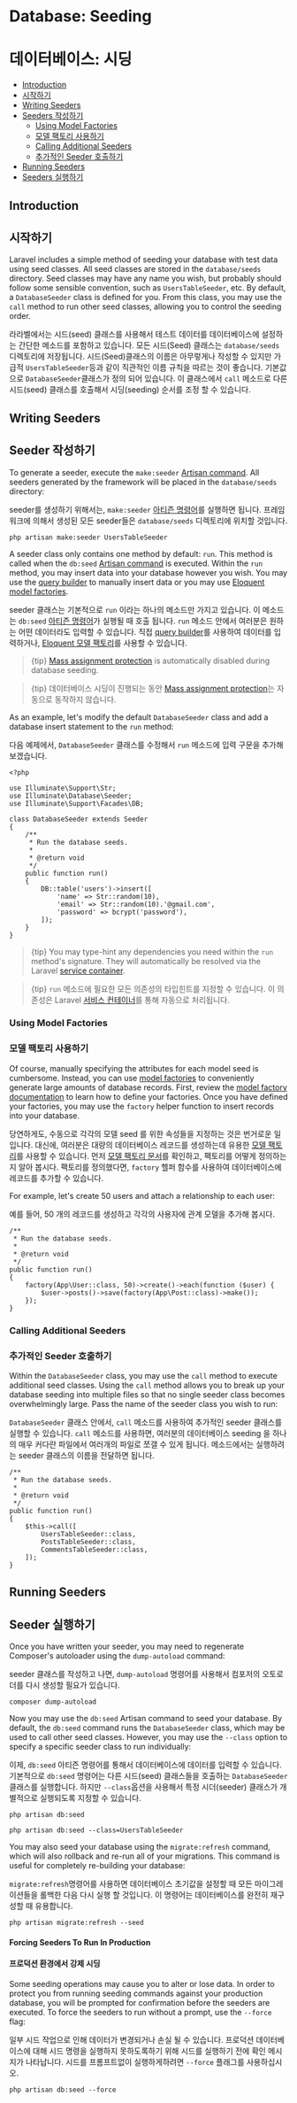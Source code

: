 # Database: Seeding
# 데이터베이스: 시딩

- [Introduction](#introduction)
- [시작하기](#introduction)
- [Writing Seeders](#writing-seeders)
- [Seeders 작성하기](#writing-seeders)
    - [Using Model Factories](#using-model-factories)
    - [모델 팩토리 사용하기](#using-model-factories)
    - [Calling Additional Seeders](#calling-additional-seeders)
    - [추가적인 Seeder 호출하기](#calling-additional-seeders)
- [Running Seeders](#running-seeders)
- [Seeders 실행하기](#running-seeders)

<a name="introduction"></a>
## Introduction
## 시작하기

Laravel includes a simple method of seeding your database with test data using seed classes. All seed classes are stored in the `database/seeds` directory. Seed classes may have any name you wish, but probably should follow some sensible convention, such as `UsersTableSeeder`, etc. By default, a `DatabaseSeeder` class is defined for you. From this class, you may use the `call` method to run other seed classes, allowing you to control the seeding order.

라라벨에서는 시드(seed) 클래스를 사용해서 테스트 데이터를 데이터베이스에 설정하는 간단한 메소드를 포함하고 있습니다. 모든 시드(Seed) 클래스는 `database/seeds` 디렉토리에 저장됩니다. 시드(Seed)클래스의 이름은 아무렇게나 작성할 수 있지만 가급적 `UsersTableSeeder`등과 같이 직관적인 이름 규칙을 따르는 것이 좋습니다. 기본값으로 `DatabaseSeeder`클래스가 정의 되어 있습니다. 이 클래스에서 `call` 메소드로 다른 시드(seed) 클래스를  호출해서 시딩(seeding) 순서를 조정 할 수 있습니다.

<a name="writing-seeders"></a>
## Writing Seeders
## Seeder 작성하기

To generate a seeder, execute the `make:seeder` [Artisan command](/docs/{{version}}/artisan). All seeders generated by the framework will be placed in the `database/seeds` directory:

seeder를 생성하기 위해서는, `make:seeder` [아티즌 명령어](/docs/{{version}}/artisan)를 실행하면 됩니다. 프레임워크에 의해서 생성된 모든 seeder들은 `database/seeds` 디렉토리에 위치할 것입니다.

    php artisan make:seeder UsersTableSeeder

A seeder class only contains one method by default: `run`. This method is called when the `db:seed` [Artisan command](/docs/{{version}}/artisan) is executed. Within the `run` method, you may insert data into your database however you wish. You may use the [query builder](/docs/{{version}}/queries) to manually insert data or you may use [Eloquent model factories](/docs/{{version}}/database-testing#writing-factories).

seeder 클래스는 기본적으로 `run` 이라는 하나의 메소드만 가지고 있습니다. 이 메소드는 `db:seed` [아티즌 명령어](/docs/{{version}}/artisan)가 실행될 때 호출 됩니다. `run` 메소드 안에서 여러분은 원하는 어떤 데이터라도 입력할 수 있습니다. 직접 [query builder](/docs/{{version}}/queries)를 사용하여 데이터를 입력하거나, [Eloquent 모델 팩토리](/docs/{{version}}/database-testing#writing-factories)를 사용할 수 있습니다.

> {tip} [Mass assignment protection](/docs/{{version}}/eloquent#mass-assignment) is automatically disabled during database seeding.

> {tip} 데이터베이스 시딩이 진행되는 동안 [Mass assignment protection](/docs/{{version}}/eloquent#mass-assignment)는 자동으로 동작하지 않습니다.

As an example, let's modify the default `DatabaseSeeder` class and add a database insert statement to the `run` method:

다음 예제에서, `DatabaseSeeder` 클래스를 수정해서 `run` 메소드에 입력 구문을 추가해보겠습니다. 

    <?php

    use Illuminate\Support\Str;
    use Illuminate\Database\Seeder;
    use Illuminate\Support\Facades\DB;

    class DatabaseSeeder extends Seeder
    {
        /**
         * Run the database seeds.
         *
         * @return void
         */
        public function run()
        {
            DB::table('users')->insert([
                'name' => Str::random(10),
                'email' => Str::random(10).'@gmail.com',
                'password' => bcrypt('password'),
            ]);
        }
    }

> {tip} You may type-hint any dependencies you need within the `run` method's signature. They will automatically be resolved via the Laravel [service container](/docs/{{version}}/container).

> {tip} `run` 메소드에 필요한 모든 의존성의 타입힌트를 지정할 수 있습니다. 이 의존성은 Laravel [서비스 컨테이너](/docs/{{version}}/container)를 통해 자동으로 처리됩니다.

<a name="using-model-factories"></a>
### Using Model Factories
### 모델 팩토리 사용하기

Of course, manually specifying the attributes for each model seed is cumbersome. Instead, you can use [model factories](/docs/{{version}}/database-testing#writing-factories) to conveniently generate large amounts of database records. First, review the [model factory documentation](/docs/{{version}}/database-testing#writing-factories) to learn how to define your factories. Once you have defined your factories, you may use the `factory` helper function to insert records into your database.

당연하게도, 수동으로 각각의 모델 seed 를 위한 속성들을 지정하는 것은 번거로운 일입니다. 대신에, 여러분은 대량의 데이터베이스 레코드를 생성하는데 유용한 [모델 팩토리](/docs/{{version}}/database-testing#writing-factories)를 사용할 수 있습니다. 먼저 [모델 팩토리 문서](/docs/{{version}}/database-testing#writing-factories)를 확인하고, 팩토리를 어떻게 정의하는지 알아 봅시다. 팩토리를 정의했다면, `factory` 헬퍼 함수를 사용하여 데이터베이스에 레코드를 추가할 수 있습니다. 

For example, let's create 50 users and attach a relationship to each user:

예를 들어, 50 개의 레코드를 생성하고 각각의 사용자에 관계 모델을 추가해 봅시다.

    /**
     * Run the database seeds.
     *
     * @return void
     */
    public function run()
    {
        factory(App\User::class, 50)->create()->each(function ($user) {
            $user->posts()->save(factory(App\Post::class)->make());
        });
    }

<a name="calling-additional-seeders"></a>
### Calling Additional Seeders
### 추가적인 Seeder 호출하기

Within the `DatabaseSeeder` class, you may use the `call` method to execute additional seed classes. Using the `call` method allows you to break up your database seeding into multiple files so that no single seeder class becomes overwhelmingly large. Pass the name of the seeder class you wish to run:

`DatabaseSeeder` 클래스 안에서, `call` 메소드를 사용하여 추가적인 seeder 클래스를 실행할 수 있습니다. `call` 메소드를 사용하면, 여러분의 데이터베이스 seeding 을 하나의 매우 커다란 파일에서 여러개의 파일로 쪼갤 수 있게 됩니다. 메소드에서는 실행하려는 seeder 클래스의 이름을 전달하면 됩니다.

    /**
     * Run the database seeds.
     *
     * @return void
     */
    public function run()
    {
        $this->call([
            UsersTableSeeder::class,
            PostsTableSeeder::class,
            CommentsTableSeeder::class,
        ]);
    }

<a name="running-seeders"></a>
## Running Seeders
## Seeder 실행하기

Once you have written your seeder, you may need to regenerate Composer's autoloader using the `dump-autoload` command:

seeder 클래스를 작성하고 나면, `dump-autoload` 명령어를 사용해서 컴포저의 오토로더를 다시 생성할 필요가 있습니다.

    composer dump-autoload

Now you may use the `db:seed` Artisan command to seed your database. By default, the `db:seed` command runs the `DatabaseSeeder` class, which may be used to call other seed classes. However, you may use the `--class` option to specify a specific seeder class to run individually:

이제, `db:seed` 아티즌 명령어를 통해서 데이터베이스에 데이터를 입력할 수 있습니다. 기본적으로 `db:seed` 명령어는 다른 시드(seed) 클래스들을 호출하는 `DatabaseSeeder`클래스를 실행합니다. 하지만 `--class`옵션을 사용해서 특정 시더(seeder) 클래스가 개별적으로 실행되도록 지정할 수 있습니다.

    php artisan db:seed

    php artisan db:seed --class=UsersTableSeeder

You may also seed your database using the `migrate:refresh` command, which will also rollback and re-run all of your migrations. This command is useful for completely re-building your database:

`migrate:refresh`명령어를 사용하면 데이터베이스 초기값을 설정할 때 모든 마이그레이션들을 롤백한 다음 다시 실행 할 것입니다. 이 명령어는 데이터베이스를 완전히 재구성할 때 유용합니다. 

    php artisan migrate:refresh --seed

<a name="forcing-seeding-production"></a>
#### Forcing Seeders To Run In Production
#### 프로덕션 환경에서 강제 시딩

Some seeding operations may cause you to alter or lose data. In order to protect you from running seeding commands against your production database, you will be prompted for confirmation before the seeders are executed. To force the seeders to run without a prompt, use the `--force` flag:

일부 시드 작업으로 인해 데이터가 변경되거나 손실 될 수 있습니다. 프로덕션 데이터베이스에 대해 시드 명령을 실행하지 못하도록하기 위해 시드를 실행하기 전에 확인 메시지가 나타납니다. 시드를 프롬프트없이 실행하게하려면 `--force` 플래그를 사용하십시오.

    php artisan db:seed --force
